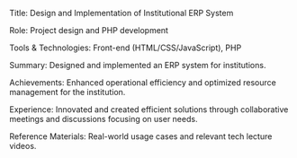 Title: Design and Implementation of Institutional ERP System

Role: Project design and PHP development

Tools & Technologies: Front-end (HTML/CSS/JavaScript), PHP

Summary: Designed and implemented an ERP system for institutions.

Achievements: Enhanced operational efficiency and optimized resource management for the institution.

Experience: Innovated and created efficient solutions through collaborative meetings and discussions focusing on user needs.

Reference Materials: Real-world usage cases and relevant tech lecture videos.
